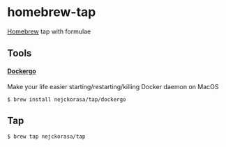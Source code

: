 # homebrew-tap
[Homebrew](https://brew.sh/) tap with formulae

## Tools

#### [Dockergo](https://github.com/nejckorasa/mac-docker-go) 

  Make your life easier starting/restarting/killing Docker daemon on MacOS
  
```
$ brew install nejckorasa/tap/dockergo
```

## Tap

```
$ brew tap nejckorasa/tap
```
